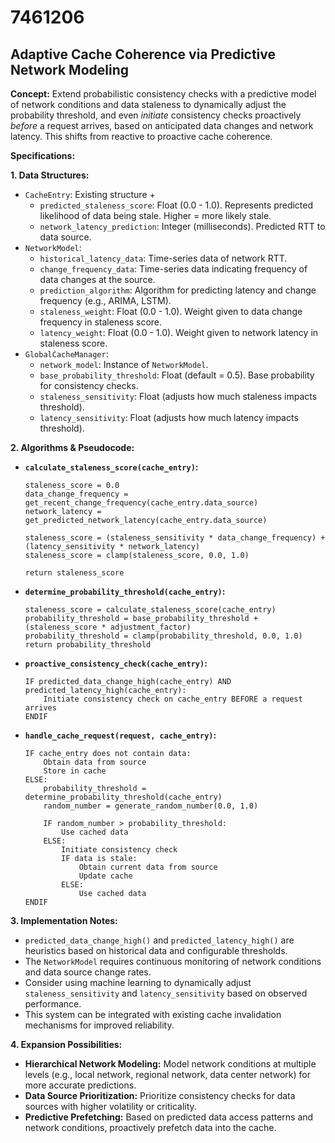 # 7461206

## Adaptive Cache Coherence via Predictive Network Modeling

**Concept:** Extend probabilistic consistency checks with a predictive model of network conditions and data staleness to dynamically adjust the probability threshold, and even *initiate* consistency checks proactively *before* a request arrives, based on anticipated data changes and network latency. This shifts from reactive to proactive cache coherence.

**Specifications:**

**1. Data Structures:**

*   `CacheEntry`: Existing structure +
    *   `predicted_staleness_score`: Float (0.0 - 1.0). Represents predicted likelihood of data being stale. Higher = more likely stale.
    *   `network_latency_prediction`: Integer (milliseconds). Predicted RTT to data source.
*   `NetworkModel`:
    *   `historical_latency_data`: Time-series data of network RTT.
    *   `change_frequency_data`: Time-series data indicating frequency of data changes at the source.
    *   `prediction_algorithm`:  Algorithm for predicting latency and change frequency (e.g., ARIMA, LSTM).
    *   `staleness_weight`:  Float (0.0 - 1.0).  Weight given to data change frequency in staleness score.
    *   `latency_weight`: Float (0.0 - 1.0). Weight given to network latency in staleness score.
*   `GlobalCacheManager`:
    *   `network_model`: Instance of `NetworkModel`.
    *   `base_probability_threshold`: Float (default = 0.5). Base probability for consistency checks.
    *   `staleness_sensitivity`: Float (adjusts how much staleness impacts threshold).
    *   `latency_sensitivity`: Float (adjusts how much latency impacts threshold).

**2. Algorithms & Pseudocode:**

*   **`calculate_staleness_score(cache_entry)`:**
    ```
    staleness_score = 0.0
    data_change_frequency = get_recent_change_frequency(cache_entry.data_source)
    network_latency = get_predicted_network_latency(cache_entry.data_source)

    staleness_score = (staleness_sensitivity * data_change_frequency) + (latency_sensitivity * network_latency)
    staleness_score = clamp(staleness_score, 0.0, 1.0)

    return staleness_score
    ```

*   **`determine_probability_threshold(cache_entry)`:**
    ```
    staleness_score = calculate_staleness_score(cache_entry)
    probability_threshold = base_probability_threshold + (staleness_score * adjustment_factor)
    probability_threshold = clamp(probability_threshold, 0.0, 1.0)
    return probability_threshold
    ```

*   **`proactive_consistency_check(cache_entry)`:**
    ```
    IF predicted_data_change_high(cache_entry) AND predicted_latency_high(cache_entry):
        Initiate consistency check on cache_entry BEFORE a request arrives
    ENDIF
    ```

*   **`handle_cache_request(request, cache_entry)`:**
    ```
    IF cache_entry does not contain data:
        Obtain data from source
        Store in cache
    ELSE:
        probability_threshold = determine_probability_threshold(cache_entry)
        random_number = generate_random_number(0.0, 1.0)

        IF random_number > probability_threshold:
            Use cached data
        ELSE:
            Initiate consistency check
            IF data is stale:
                Obtain current data from source
                Update cache
            ELSE:
                Use cached data
    ENDIF
    ```

**3. Implementation Notes:**

*   `predicted_data_change_high()` and `predicted_latency_high()` are heuristics based on historical data and configurable thresholds.
*   The `NetworkModel` requires continuous monitoring of network conditions and data source change rates.
*   Consider using machine learning to dynamically adjust `staleness_sensitivity` and `latency_sensitivity` based on observed performance.
*   This system can be integrated with existing cache invalidation mechanisms for improved reliability.

**4. Expansion Possibilities:**

*   **Hierarchical Network Modeling:** Model network conditions at multiple levels (e.g., local network, regional network, data center network) for more accurate predictions.
*   **Data Source Prioritization:** Prioritize consistency checks for data sources with higher volatility or criticality.
*   **Predictive Prefetching:** Based on predicted data access patterns and network conditions, proactively prefetch data into the cache.